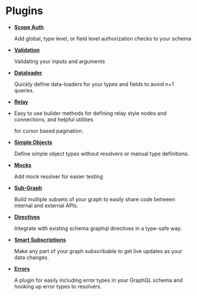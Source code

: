 # Plugins

* [**Scope Auth**](scope-auth.md)

  Add global, type level, or field level authorization checks to your schema

* [**Validation**](validation.md)

  Validating your inputs and arguments

* [**Dataloader**](dataloader.md)

  Quickly define data-loaders for your types and fields to avoid n+1 queries.

* [**Relay**](relay.md)
* Easy to use builder methods for defining relay style nodes and connections, and helpful utilities

  for cursor based pagination.

* [**Simple Objects**](simple-objects.md)

  Define simple object types without resolvers or manual type definitions.

* [**Mocks**](mocks.md)

  Add mock resolver for easier testing

* [**Sub-Graph**](sub-graph.md)

  Build multiple subsets of your graph to easily share code between internal and external APIs.

* [**Directives**](directives.md)

  Integrate with existing schema graphql directives in a type-safe way.

* [**Smart Subscriptions**](smart-subscriptions.md)

  Make any part of your graph subscribable to get live updates as your data changes.

* [**Errors**](errors.md)

  A plugin for easily including error types in your GraphQL schema and hooking up error types to resolvers.

